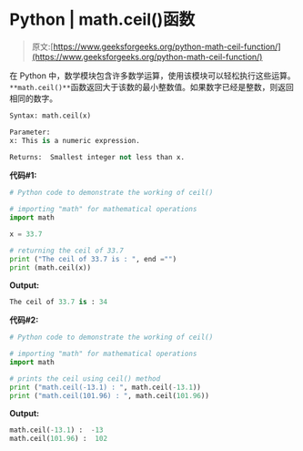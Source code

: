 # Python | math.ceil()函数

> 原文:[https://www.geeksforgeeks.org/python-math-ceil-function/](https://www.geeksforgeeks.org/python-math-ceil-function/)

在 Python 中，数学模块包含许多数学运算，使用该模块可以轻松执行这些运算。`**math.ceil()**`函数返回大于该数的最小整数值。如果数字已经是整数，则返回相同的数字。

```py
Syntax: math.ceil(x)

Parameter:
x: This is a numeric expression.

Returns:  Smallest integer not less than x.
```

**代码#1:**

```py
# Python code to demonstrate the working of ceil()

# importing "math" for mathematical operations 
import math 

x = 33.7

# returning the ceil of 33.7
print ("The ceil of 33.7 is : ", end ="") 
print (math.ceil(x))
```

**Output:**

```py
The ceil of 33.7 is : 34

```

**代码#2:**

```py
# Python code to demonstrate the working of ceil()

# importing "math" for mathematical operations 
import math 

# prints the ceil using ceil() method 
print ("math.ceil(-13.1) : ", math.ceil(-13.1))
print ("math.ceil(101.96) : ", math.ceil(101.96))
```

**Output:**

```py
math.ceil(-13.1) :  -13
math.ceil(101.96) :  102

```